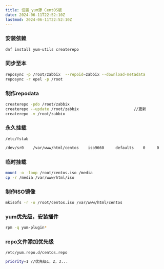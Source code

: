 ```yaml
---
title: 设置_yum源_CentOS版
date: 2024-06-11T22:52:10Z
lastmod: 2024-06-11T22:52:10Z
---
```


### 安装依赖

```bash
dnf install yum-utils createrepo
```

### 同步至本

```bash
reposync -p /root/zabbix  --repoid=zabbix --download-metadata
reposync -r epel -p /root
```

### 制作repodata

```bash
createrepo -pdo /root/zabbix
createrepo --update /root/zabbix 						//更新
createrepo -v /root/zabbix
```

### 永久挂载

`/etc/fstab`

```bash
/dev/sr0    /var/www/html/centos    iso9660     defaults    0     0
```

### 临时挂载

```bash
mount -o -loop /root/centos.iso /media
cp -r /media /var/www/html/iso
```

### 制作ISO镜像

```bash
mkisofs -r -o /root/centos.iso /var/www/html/centos
```

### yum优先级，安装插件

```bash
rpm -q yum-plugin*
```

### repo文件添加优先级

`/etc/yum.repo.d/centos.repo`

```bash
priority=1 //优先级1，2，3...
```

‍
